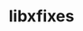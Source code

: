 ---
title: "libxfixes"
layout: cache
categories: [package, v2025.07.0]
meta: {"compilers": ["gcc@11.4.0"], "num_specs": 3, "num_specs_by_stack": {"e4s": 2, "hep": 1, "root": 3}, "oss": ["ubuntu22.04"], "platforms": ["linux"], "stacks": ["e4s", "hep", "root"], "targets": ["x86_64_v3"], "versions": ["5.0.3"]}
spec_details: [{"compiler": "gcc@11.4.0", "hash": "6hswhmxegfnsf6ymbrc74db3ko4vacwn", "os": "ubuntu22.04", "platform": "linux", "size": "-", "stacks": ["hep", "root"], "target": "x86_64_v3", "variants": ["build_system=autotools"], "versions": ["5.0.3"]}, {"compiler": "gcc@11.4.0", "hash": "d6bhjfwkkjsgjokj6mq3nmi3pjla5j7s", "os": "ubuntu22.04", "platform": "linux", "size": "-", "stacks": ["e4s", "root"], "target": "x86_64_v3", "variants": ["build_system=autotools"], "versions": ["5.0.3"]}, {"compiler": "gcc@11.4.0", "hash": "fwpvdq5wbdd5zfzzmidwq6wprzfpvnvo", "os": "ubuntu22.04", "platform": "linux", "size": "-", "stacks": ["e4s", "root"], "target": "x86_64_v3", "variants": ["build_system=autotools"], "versions": ["5.0.3"]}]
---